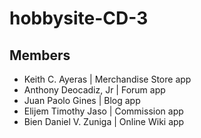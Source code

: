 # hobbysite-CD-3

## Members
- Keith C. Ayeras | Merchandise Store app
- Anthony Deocadiz, Jr | Forum app
- Juan Paolo Gines | Blog app
- Elijem Timothy Jaso | Commission app
- Bien Daniel V. Zuniga | Online Wiki app
